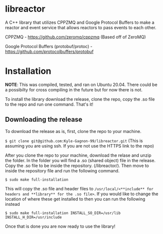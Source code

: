 # libreactor
A C++ library that utilizes CPPZMQ and Google Protocol Buffers to make a reactor and event service that allows reactors to pass events to each other.

CPPZMQ - https://github.com/zeromq/cppzmq (Based off of ZeroMQ)

Google Protocol Buffers (protobuf/protoc) - https://github.com/protocolbuffers/protobuf

# Installation
**NOTE**: This was compiled, tested, and ran on Ubuntu 20.04. There could be a possibilty for cross compiling in the future but for now there is not.
  
To install the library download the release, clone the repo, copy the .so file to the repo and run one command. That's it!

## Downloading the release
To download the release as is, first, clone the repo to your machine.
  
  ```$ git clone git@github.com:Kyle-Gagnon-99/libreactor.git```
(This is assuming you are using ssh. If you are not use the HTTPS link to the repo)
  
After you clone the repo to your machine, download the relase and unzip the folder. In the folder you will find a .so (shared object) file in the release. Copy the .so file to be inside the repository. (<Clone Location>/libreactor/). Then move to inside the repository file and run the following command.
  
```$ sudo make full-installation```
  
This will copy the .so file and header files to ```/usr/local/<**include** for headers and **library** for the .so file>```. If you would like to change the location of where these get installed to then you can run the following instead
  
```
$ sudo make full-installation INSTALL_SO_DIR=/usr/lib INSTALL_H_DIR=/usr/include
```
  
Once that is done you are now ready to use the library!

